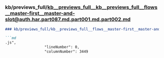 ### kb/previews_full/kb__previews_full__kb__previews_full__flows__master-first__master-and-slot@auth.har.part087.md.part001.md.part002.md

```md
### kb/previews_full/kb__previews_full__flows__master-first__master-and-slot@auth.har.part087.md.part001.md (part 002)

```md
.js",
                  "lineNumber": 0,
                  "columnNumber": 3449
                
```

```

```
